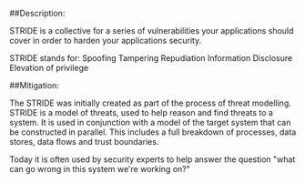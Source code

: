 ##Description:

STRIDE is a collective for a series of vulnerabilities your applications should
cover in order to harden your applications security.

STRIDE stands for:
Spoofing
Tampering
Repudiation
Information Disclosure
Elevation of privilege

##Mitigation:

The STRIDE was initially created as part of the process of threat modelling. STRIDE is a model of threats, used to help reason and find threats to a system. It is used in conjunction with a model of the target system that can be constructed in parallel. This includes a full breakdown of processes, data stores, data flows and trust boundaries.

Today it is often used by security experts to help answer the question "what can go wrong in this system we're working on?"
